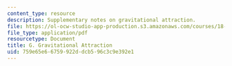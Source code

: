 ```yaml
---
content_type: resource
description: Supplementary notes on gravitational attraction.
file: https://ol-ocw-studio-app-production.s3.amazonaws.com/courses/18-02-multivariable-calculus-fall-2007/759e65e66759922ddcb596c3c9e392e1_gravitnl_attracn.pdf
file_type: application/pdf
resourcetype: Document
title: G. Gravitational Attraction
uid: 759e65e6-6759-922d-dcb5-96c3c9e392e1
---
```

